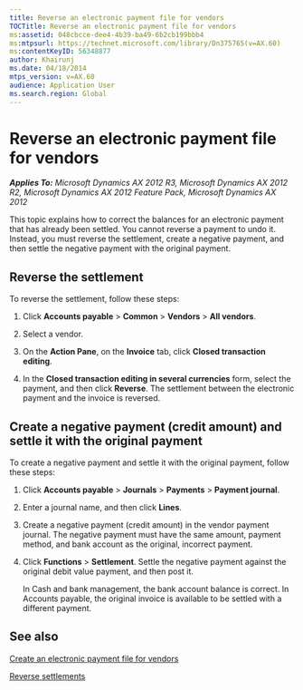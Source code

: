 ```yaml
---
title: Reverse an electronic payment file for vendors
TOCTitle: Reverse an electronic payment file for vendors
ms:assetid: 048cbcce-dee4-4b39-ba49-6b2cb199bbb4
ms:mtpsurl: https://technet.microsoft.com/library/Dn375765(v=AX.60)
ms:contentKeyID: 56348877
author: Khairunj
ms.date: 04/18/2014
mtps_version: v=AX.60
audience: Application User
ms.search.region: Global
---
```


# Reverse an electronic payment file for vendors 


_**Applies To:** Microsoft Dynamics AX 2012 R3, Microsoft Dynamics AX 2012 R2, Microsoft Dynamics AX 2012 Feature Pack, Microsoft Dynamics AX 2012_

This topic explains how to correct the balances for an electronic payment that has already been settled. You cannot reverse a payment to undo it. Instead, you must reverse the settlement, create a negative payment, and then settle the negative payment with the original payment.

## Reverse the settlement

To reverse the settlement, follow these steps:

1.  Click **Accounts payable** \> **Common** \> **Vendors** \> **All vendors**.

2.  Select a vendor.

3.  On the **Action Pane**, on the **Invoice** tab, click **Closed transaction editing**.

4.  In the **Closed transaction editing in several currencies** form, select the payment, and then click **Reverse**. The settlement between the electronic payment and the invoice is reversed.

## Create a negative payment (credit amount) and settle it with the original payment

To create a negative payment and settle it with the original payment, follow these steps:

1.  Click **Accounts payable** \> **Journals** \> **Payments** \> **Payment journal**.

2.  Enter a journal name, and then click **Lines**.

3.  Create a negative payment (credit amount) in the vendor payment journal. The negative payment must have the same amount, payment method, and bank account as the original, incorrect payment.

4.  Click **Functions** \> **Settlement**. Settle the negative payment against the original debit value payment, and then post it.
    
    In Cash and bank management, the bank account balance is correct. In Accounts payable, the original invoice is available to be settled with a different payment.

## See also

[Create an electronic payment file for vendors](create-an-electronic-payment-file-for-vendors.md)

[Reverse settlements](reverse-settlements.md)

  


